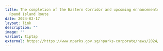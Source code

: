 ```yaml
---
title: The completion of the Eastern Corridor and upcoming enhancements to the
  Round Island Route
date: 2024-02-17
layout: link
description: ""
image: ""
variant: tiptap
external: https://https://www.nparks.gov.sg/nparks-corporate/news/2024/2/enhanced-recreational-experience-with-the-completion-of-the-eastern-corridor
---
```

